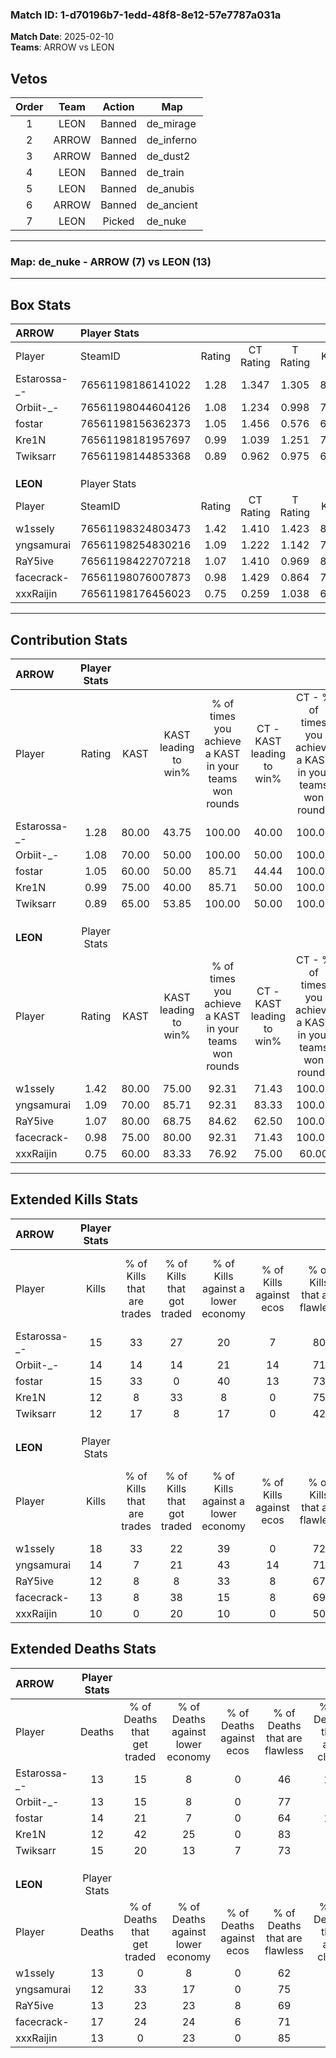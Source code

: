 ### Match ID: 1-d70196b7-1edd-48f8-8e12-57e7787a031a  
**Match Date**: 2025-02-10  
**Teams**: ARROW vs LEON  

## Vetos  

| Order | Team | Action | Map |
| :---: | :--: | :----: | --- |
| 1 | LEON | Banned | de_mirage |
| 2 | ARROW | Banned | de_inferno |
| 3 | ARROW | Banned | de_dust2 |
| 4 | LEON | Banned | de_train |
| 5 | LEON | Banned | de_anubis |
| 6 | ARROW | Banned | de_ancient |
| 7 | LEON | Picked | de_nuke |

---  

### **Map**: de_nuke - ARROW (7) vs LEON (13)  
---  

## Box Stats  

| **ARROW**    | Player Stats      |        |           |          |       |      |       |         |        |      |     |
| :- | :- | :-: | :-: | :-: | :-: | :-: | :-: | :-: | :-: | :-: | :-: |
| Player       | SteamID           | Rating | CT Rating | T Rating | KAST  | ADR  | Kills | Assists | Deaths | K/D  | HS% |
| Estarossa-_- | 76561198186141022 |  1.28  |   1.347   |  1.305   | 80.00 | 93.6 |  15   |    6    |   13   | 1.15 | 53  |
| Orbiit-_-    | 76561198044604126 |  1.08  |   1.234   |  0.998   | 70.00 | 75.6 |  14   |    2    |   13   | 1.08 | 28  |
| fostar       | 76561198156362373 |  1.05  |   1.456   |  0.576   | 60.00 | 81.6 |  15   |    3    |   14   | 1.07 | 33  |
| Kre1N        | 76561198181957697 |  0.99  |   1.039   |  1.251   | 75.00 | 57.2 |  12   |    0    |   12   | 1.00 | 25  |
| Twiksarr     | 76561198144853368 |  0.89  |   0.962   |  0.975   | 65.00 | 67.9 |  12   |    3    |   15   | 0.80 | 83  |
|              |                   |        |           |          |       |      |       |         |        |      |     |
|              |                   |        |           |          |       |      |       |         |        |      |     |
|              |                   |        |           |          |       |      |       |         |        |      |     |
| **LEON**     | Player Stats      |        |           |          |       |      |       |         |        |      |     |
| Player       | SteamID           | Rating | CT Rating | T Rating | KAST  | ADR  | Kills | Assists | Deaths | K/D  | HS% |
| w1ssely      | 76561198324803473 |  1.42  |   1.410   |  1.423   | 80.00 | 95.5 |  18   |    7    |   13   | 1.38 | 50  |
| yngsamurai   | 76561198254830216 |  1.09  |   1.222   |  1.142   | 70.00 | 70.0 |  14   |    2    |   12   | 1.17 | 21  |
| RaY5ive      | 76561198422707218 |  1.07  |   1.410   |  0.969   | 80.00 | 65.0 |  12   |    8    |   13   | 0.92 | 25  |
| facecrack-   | 76561198076007873 |  0.98  |   1.429   |  0.864   | 75.00 | 72.0 |  13   |    7    |   17   | 0.76 | 69  |
| xxxRaijin    | 76561198176456023 |  0.75  |   0.259   |  1.038   | 60.00 | 51.0 |  10   |    1    |   13   | 0.77 | 70  |
---  

## Contribution Stats  

| **ARROW**    | Player Stats |       |                      |                                                        |                           |                                                             |                          |                                                            |
| :- | :-: | :-: | :-: | :-: | :-: | :-: | :-: | :-: |
| Player       |    Rating    | KAST  | KAST leading to win% | % of times you achieve a KAST in your teams won rounds | CT - KAST leading to win% | CT - % of times you achieve a KAST in your teams won rounds | T - KAST leading to win% | T - % of times you achieve a KAST in your teams won rounds |
| Estarossa-_- |     1.28     | 80.00 |        43.75         |                         100.00                         |           40.00           |                           100.00                            |          50.00           |                           100.00                           |
| Orbiit-_-    |     1.08     | 70.00 |        50.00         |                         100.00                         |           50.00           |                           100.00                            |          50.00           |                           100.00                           |
| fostar       |     1.05     | 60.00 |        50.00         |                         85.71                          |           44.44           |                           100.00                            |          66.67           |                           66.67                            |
| Kre1N        |     0.99     | 75.00 |        40.00         |                         85.71                          |           50.00           |                           100.00                            |          28.57           |                           66.67                            |
| Twiksarr     |     0.89     | 65.00 |        53.85         |                         100.00                         |           50.00           |                           100.00                            |          60.00           |                           100.00                           |
|              |              |       |                      |                                                        |                           |                                                             |                          |                                                            |
|              |              |       |                      |                                                        |                           |                                                             |                          |                                                            |
|              |              |       |                      |                                                        |                           |                                                             |                          |                                                            |
| **LEON**     | Player Stats |       |                      |                                                        |                           |                                                             |                          |                                                            |
| Player       |    Rating    | KAST  | KAST leading to win% | % of times you achieve a KAST in your teams won rounds | CT - KAST leading to win% | CT - % of times you achieve a KAST in your teams won rounds | T - KAST leading to win% | T - % of times you achieve a KAST in your teams won rounds |
| w1ssely      |     1.42     | 80.00 |        75.00         |                         92.31                          |           71.43           |                           100.00                            |          77.78           |                           87.50                            |
| yngsamurai   |     1.09     | 70.00 |        85.71         |                         92.31                          |           83.33           |                           100.00                            |          87.50           |                           87.50                            |
| RaY5ive      |     1.07     | 80.00 |        68.75         |                         84.62                          |           62.50           |                           100.00                            |          75.00           |                           75.00                            |
| facecrack-   |     0.98     | 75.00 |        80.00         |                         92.31                          |           71.43           |                           100.00                            |          87.50           |                           87.50                            |
| xxxRaijin    |     0.75     | 60.00 |        83.33         |                         76.92                          |           75.00           |                            60.00                            |          87.50           |                           87.50                            |
---  

## Extended Kills Stats  

| **ARROW**    | Player Stats |                            |                            |                                    |                         |                              |                                 |                                       |                    |           |
| :- | :-: | :-: | :-: | :-: | :-: | :-: | :-: | :-: | :-: | :-: |
| Player       |    Kills     | % of Kills that are trades | % of Kills that got traded | % of Kills against a lower economy | % of Kills against ecos | % of Kills that are flawless | % of Kills that are close duels | % of Kills that are assisted by flash | Pistol Round Kills | AWP Kills |
| Estarossa-_- |      15      |             33             |             27             |                 20                 |            7            |              80              |                0                |                   0                   |         5          |     0     |
| Orbiit-_-    |      14      |             14             |             14             |                 21                 |           14            |              71              |                0                |                   0                   |         1          |     0     |
| fostar       |      15      |             33             |             0              |                 40                 |           13            |              73              |                0                |                   0                   |         0          |     0     |
| Kre1N        |      12      |             8              |             33             |                 8                  |            0            |              75              |                0                |                   0                   |         1          |     7     |
| Twiksarr     |      12      |             17             |             8              |                 17                 |            0            |              42              |                8                |                   0                   |         1          |     0     |
|              |              |                            |                            |                                    |                         |                              |                                 |                                       |                    |           |
|              |              |                            |                            |                                    |                         |                              |                                 |                                       |                    |           |
|              |              |                            |                            |                                    |                         |                              |                                 |                                       |                    |           |
| **LEON**     | Player Stats |                            |                            |                                    |                         |                              |                                 |                                       |                    |           |
| Player       |    Kills     | % of Kills that are trades | % of Kills that got traded | % of Kills against a lower economy | % of Kills against ecos | % of Kills that are flawless | % of Kills that are close duels | % of Kills that are assisted by flash | Pistol Round Kills | AWP Kills |
| w1ssely      |      18      |             33             |             22             |                 39                 |            0            |              72              |                6                |                   0                   |         4          |     0     |
| yngsamurai   |      14      |             7              |             21             |                 43                 |           14            |              71              |                7                |                  14                   |         0          |     7     |
| RaY5ive      |      12      |             8              |             8              |                 33                 |            8            |              67              |                0                |                   0                   |         1          |     0     |
| facecrack-   |      13      |             8              |             38             |                 15                 |            8            |              69              |               15                |                   0                   |         0          |     0     |
| xxxRaijin    |      10      |             0              |             20             |                 10                 |            0            |              50              |                0                |                  10                   |         1          |     0     |
## Extended Deaths Stats  

| **ARROW**    | Player Stats |                             |                                   |                          |                               |                            |                           |               |
| :- | :-: | :-: | :-: | :-: | :-: | :-: | :-: | :-: |
| Player       |    Deaths    | % of Deaths that get traded | % of Deaths against lower economy | % of Deaths against ecos | % of Deaths that are flawless | % of Deaths that are close | % of Deaths while blinded | Deaths to AWP |
| Estarossa-_- |      13      |             15              |                 8                 |            0             |              46               |             15             |             0             |       2       |
| Orbiit-_-    |      13      |             15              |                 8                 |            0             |              77               |             0              |             8             |       3       |
| fostar       |      14      |             21              |                 7                 |            0             |              64               |             14             |             7             |       1       |
| Kre1N        |      12      |             42              |                25                 |            0             |              83               |             0              |             0             |       0       |
| Twiksarr     |      15      |             20              |                13                 |            7             |              73               |             0              |             7             |       1       |
|              |              |                             |                                   |                          |                               |                            |                           |               |
|              |              |                             |                                   |                          |                               |                            |                           |               |
|              |              |                             |                                   |                          |                               |                            |                           |               |
| **LEON**     | Player Stats |                             |                                   |                          |                               |                            |                           |               |
| Player       |    Deaths    | % of Deaths that get traded | % of Deaths against lower economy | % of Deaths against ecos | % of Deaths that are flawless | % of Deaths that are close | % of Deaths while blinded | Deaths to AWP |
| w1ssely      |      13      |              0              |                 8                 |            0             |              62               |             0              |             0             |       0       |
| yngsamurai   |      12      |             33              |                17                 |            0             |              75               |             0              |             0             |       0       |
| RaY5ive      |      13      |             23              |                23                 |            8             |              69               |             0              |             0             |       2       |
| facecrack-   |      17      |             24              |                24                 |            6             |              71               |             6              |             0             |       2       |
| xxxRaijin    |      13      |              0              |                23                 |            0             |              85               |             0              |             0             |       3       |
